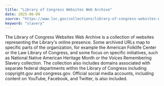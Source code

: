 ```yaml
---
title: "Library of Congress Websites Web Archive"
date: 2025-06-09
source: "https://www.loc.gov/collections/library-of-congress-websites-web-archive/about-this-collection/"
keyword: "slavery"
---
```


The Library of Congress Websites Web Archive is a collection of websites representing the Library's online presence. Some archived URLs map to specific parts of the organization, for example the American Folklife Center or the Law Library of Congress, and some focus on specific initiatives, such as National Native American Heritage Month or the Voices Remembering Slavery collection. The collection also includes domains associated with separate federal departments within the Library of Congress including copyright.gov and congress.gov. Official social media accounts, including content on YouTube, Facebook, and Twitter, is also included.

